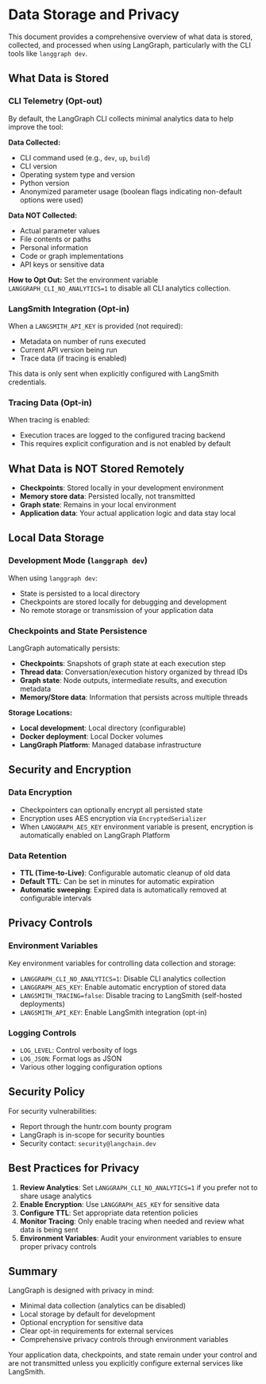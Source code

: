 # Data Storage and Privacy

This document provides a comprehensive overview of what data is stored, collected, and processed when using LangGraph, particularly with the CLI tools like `langgraph dev`.

## What Data is Stored

### CLI Telemetry (Opt-out)

By default, the LangGraph CLI collects minimal analytics data to help improve the tool:

**Data Collected:**
- CLI command used (e.g., `dev`, `up`, `build`)
- CLI version
- Operating system type and version
- Python version
- Anonymized parameter usage (boolean flags indicating non-default options were used)

**Data NOT Collected:**
- Actual parameter values
- File contents or paths
- Personal information
- Code or graph implementations
- API keys or sensitive data

**How to Opt Out:**
Set the environment variable `LANGGRAPH_CLI_NO_ANALYTICS=1` to disable all CLI analytics collection.

### LangSmith Integration (Opt-in)

When a `LANGSMITH_API_KEY` is provided (not required):
- Metadata on number of runs executed
- Current API version being run
- Trace data (if tracing is enabled)

This data is only sent when explicitly configured with LangSmith credentials.

### Tracing Data (Opt-in)

When tracing is enabled:
- Execution traces are logged to the configured tracing backend
- This requires explicit configuration and is not enabled by default

## What Data is NOT Stored Remotely

- **Checkpoints**: Stored locally in your development environment
- **Memory store data**: Persisted locally, not transmitted
- **Graph state**: Remains in your local environment
- **Application data**: Your actual application logic and data stay local

## Local Data Storage

### Development Mode (`langgraph dev`)

When using `langgraph dev`:
- State is persisted to a local directory
- Checkpoints are stored locally for debugging and development
- No remote storage or transmission of your application data

### Checkpoints and State Persistence

LangGraph automatically persists:
- **Checkpoints**: Snapshots of graph state at each execution step
- **Thread data**: Conversation/execution history organized by thread IDs
- **Graph state**: Node outputs, intermediate results, and execution metadata
- **Memory/Store data**: Information that persists across multiple threads

**Storage Locations:**
- **Local development**: Local directory (configurable)
- **Docker deployment**: Local Docker volumes
- **LangGraph Platform**: Managed database infrastructure

## Security and Encryption

### Data Encryption

- Checkpointers can optionally encrypt all persisted state
- Encryption uses AES encryption via `EncryptedSerializer`
- When `LANGGRAPH_AES_KEY` environment variable is present, encryption is automatically enabled on LangGraph Platform

### Data Retention

- **TTL (Time-to-Live)**: Configurable automatic cleanup of old data
- **Default TTL**: Can be set in minutes for automatic expiration
- **Automatic sweeping**: Expired data is automatically removed at configurable intervals

## Privacy Controls

### Environment Variables

Key environment variables for controlling data collection and storage:

- `LANGGRAPH_CLI_NO_ANALYTICS=1`: Disable CLI analytics collection
- `LANGGRAPH_AES_KEY`: Enable automatic encryption of stored data
- `LANGSMITH_TRACING=false`: Disable tracing to LangSmith (self-hosted deployments)
- `LANGSMITH_API_KEY`: Enable LangSmith integration (opt-in)

### Logging Controls

- `LOG_LEVEL`: Control verbosity of logs
- `LOG_JSON`: Format logs as JSON
- Various other logging configuration options

## Security Policy

For security vulnerabilities:
- Report through the huntr.com bounty program
- LangGraph is in-scope for security bounties
- Security contact: `security@langchain.dev`

## Best Practices for Privacy

1. **Review Analytics**: Set `LANGGRAPH_CLI_NO_ANALYTICS=1` if you prefer not to share usage analytics
2. **Enable Encryption**: Use `LANGGRAPH_AES_KEY` for sensitive data
3. **Configure TTL**: Set appropriate data retention policies
4. **Monitor Tracing**: Only enable tracing when needed and review what data is being sent
5. **Environment Variables**: Audit your environment variables to ensure proper privacy controls

## Summary

LangGraph is designed with privacy in mind:
- Minimal data collection (analytics can be disabled)
- Local storage by default for development
- Optional encryption for sensitive data
- Clear opt-in requirements for external services
- Comprehensive privacy controls through environment variables

Your application data, checkpoints, and state remain under your control and are not transmitted unless you explicitly configure external services like LangSmith.